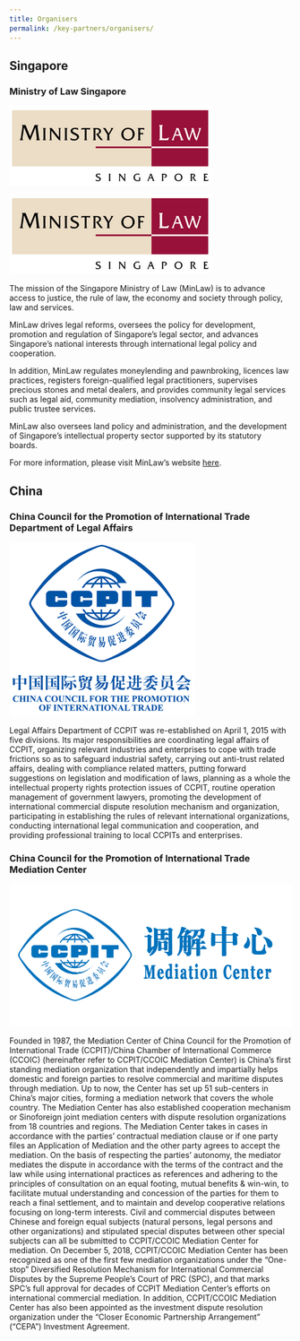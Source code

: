 ```yaml
---
title: Organisers
permalink: /key-partners/organisers/
---
```

<style>
  .img-mlaw-logo {
  width: 361px;
  height: 143px;
  max-width: 100%; 
  }

</style>
## Singapore

### Ministry of Law Singapore

<div class="img-mlaw-logo">
  <img src="/images/mlaw-logo.png" title="MinLaw SG" alt="MinLaw SG">
</div>

![MinLaw logo](/images/mlaw-logo.png) 

The mission of the Singapore Ministry of Law (MinLaw) is to advance access to justice, the rule of law, the economy and society through policy, law and services.

MinLaw drives legal reforms, oversees the policy for development, promotion and regulation of Singapore’s legal sector, and advances Singapore’s national interests through international legal policy and cooperation.

In addition, MinLaw regulates moneylending and pawnbroking, licences law practices, registers foreign-qualified legal practitioners, supervises precious stones and metal dealers, and provides community legal services such as legal aid, community mediation, insolvency administration, and public trustee services.

MinLaw also oversees land policy and administration, and the development of Singapore’s intellectual property sector supported by its statutory boards.

For more information, please visit MinLaw’s website [here](https://www.mlaw.gov.sg/).

## China 
### China Council for the Promotion of International Trade Department of Legal Affairs

<div class="img-gallery">
  <img src="/images/ccpit-logo.png" title="CCPIT" alt="CCPIT">
</div>

Legal Affairs Department of CCPIT was re-established on April 1, 2015 with five divisions. Its major responsibilities are coordinating legal affairs of CCPIT, organizing relevant industries and enterprises to cope with trade frictions so as to safeguard industrial safety, carrying out anti-trust related affairs, dealing with compliance related matters, putting forward suggestions on legislation and modification of laws, planning as a whole the intellectual property rights protection issues of CCPIT, routine operation management of government lawyers, promoting the development of international commercial dispute resolution mechanism and organization, participating in establishing the rules of relevant international organizations, conducting international legal communication and cooperation, and providing professional training to local CCPITs and enterprises.


### China Council for the Promotion of International Trade Mediation Center

<div class="img-gallery">
  <img src="/images/ccpit-mediation-center-logo.jpeg" title="CCPIT Mediation Center" alt="CCPIT Mediation Center">
</div>
  
Founded in 1987, the Mediation Center of China Council for the Promotion of International Trade (CCPIT)/China Chamber of International Commerce (CCOIC) (hereinafter refer to CCPIT/CCOIC Mediation Center) is China’s first standing mediation organization that independently and impartially helps domestic and foreign parties to resolve commercial and maritime disputes through mediation. Up to now, the Center has set up 51 sub-centers in China’s major cities, forming a mediation network that covers the whole country. The Mediation Center has also established cooperation mechanism or Sinoforeign joint mediation centers with dispute resolution organizations from 18 countries and regions. The Mediation Center takes in cases in accordance with the parties’ contractual mediation clause or if one party files an Application of Mediation and the other party agrees to accept the mediation. On the basis of respecting the parties’ autonomy, the mediator mediates the dispute in accordance with the terms of the contract and the law while using international practices as references and adhering to the principles of consultation on an equal footing, mutual benefits & win-win, to facilitate mutual understanding and concession of the parties for them to reach a final settlement, and to maintain and develop cooperative relations focusing on long-term interests. Civil and commercial disputes between Chinese and foreign equal subjects (natural persons, legal persons and other organizations) and stipulated special disputes between other special subjects can all be submitted to CCPIT/CCOIC Mediation Center for mediation. On December 5, 2018, CCPIT/CCOIC Mediation Center has been recognized as one of the first few mediation organizations under the “One-stop” Diversified Resolution Mechanism for International Commercial Disputes by the Supreme People’s Court of PRC (SPC), and that marks SPC’s full approval for decades of CCPIT Mediation Center’s efforts on international commercial mediation. In addition, CCPIT/CCOIC Mediation Center has also been appointed as the investment dispute resolution organization under the “Closer Economic Partnership Arrangement” (“CEPA”) Investment Agreement.

